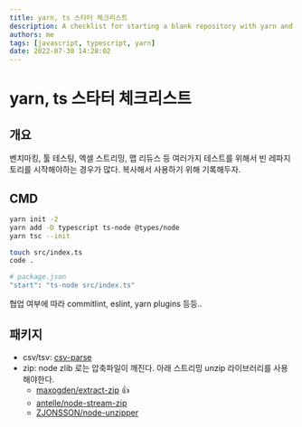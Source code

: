 ```yaml
---
title: yarn, ts 스타터 체크리스트
description: A checklist for starting a blank repository with yarn and TypeScript for testing and collaboration.
authors: me
tags: [javascript, typescript, yarn]
date: 2022-07-30 14:28:02
---
```


# yarn, ts 스타터 체크리스트

## 개요

벤치마킹, 툴 테스팅, 엑셀 스트리밍, 맵 리듀스 등 여러가지 테스트를 위해서 빈 레파지토리를 시작해야하는 경우가 많다.
복사해서 사용하기 위해 기록해두자.

## CMD

```bash
yarn init -2
yarn add -D typescript ts-node @types/node
yarn tsc --init

touch src/index.ts
code .

# package.json
"start": "ts-node src/index.ts"
```

협업 여부에 따라 commitlint, eslint, yarn plugins 등등..

## 패키지

- csv/tsv: [csv-parse](https://csv.js.org/parse/options/delimiter/)
- zip: node zlib 로는 압축파일이 깨진다. 아래 스트리밍 unzip 라이브러리를 사용해야한다.
  - [maxogden/extract-zip](https://github.com/maxogden/extract-zip) 👍
  - [antelle/node-stream-zip](https://github.com/antelle/node-stream-zip)
  - [ZJONSSON/node-unzipper](https://github.com/ZJONSSON/node-unzipper)
